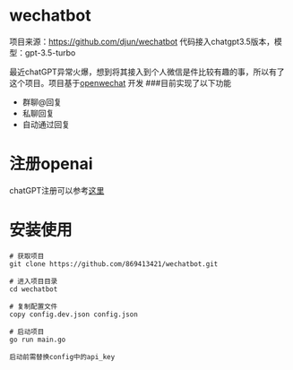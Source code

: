 # wechatbot
项目来源：https://github.com/djun/wechatbot
代码接入chatgpt3.5版本，模型：gpt-3.5-turbo

最近chatGPT异常火爆，想到将其接入到个人微信是件比较有趣的事，所以有了这个项目。项目基于[openwechat](https://github.com/eatmoreapple/openwechat)
开发
###目前实现了以下功能
 + 群聊@回复
 + 私聊回复
 + 自动通过回复
 
# 注册openai
chatGPT注册可以参考[这里](https://juejin.cn/post/7173447848292253704)

# 安装使用
````
# 获取项目
git clone https://github.com/869413421/wechatbot.git

# 进入项目目录
cd wechatbot

# 复制配置文件
copy config.dev.json config.json

# 启动项目
go run main.go

启动前需替换config中的api_key
